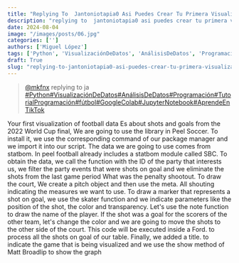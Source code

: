 ```yaml
---
title: "Replying To  Jantoniotapia0 Asi Puedes Crear Tu Primera Visualizacion De"
description: "replying to  jantoniotapia0 asi puedes crear tu primera visualizacion de"
date: 2024-08-04
image: "/images/posts/06.jpg"
categories: ['']
authors: ['Miguel López']
tags: ['Python', 'VisualizaciónDeDatos', 'AnálisisDeDatos', 'Programación', 'TutorialProgramación', 'fútbol', 'GoogleColab', 'JupyterNotebook', 'AprendeEnTikTok']
draft: True
slug: "replying-to-jantoniotapia0-asi-puedes-crear-tu-primera-visualizacion-de"
---
```


<blockquote class="tiktok-embed" cite="{https://www.tiktok.com/@mkfnx/video/7262874399450156294}" data-video-id="7262874399450156294" style="max-width: 605px;min-width: 325px;" > <section> <a target="_blank" title="@mkfnx" href="https://www.tiktok.com/@mkfnx?refer=embed">@mkfnx</a> replying to  ja </section> <a title="Python" target="_blank" href="https://www.tiktok.com/tag/Python?refer=embed">#Python</a><a title="VisualizaciónDeDatos" target="_blank" href="https://www.tiktok.com/tag/VisualizaciónDeDatos?refer=embed">#VisualizaciónDeDatos</a><a title="AnálisisDeDatos" target="_blank" href="https://www.tiktok.com/tag/AnálisisDeDatos?refer=embed">#AnálisisDeDatos</a><a title="Programación" target="_blank" href="https://www.tiktok.com/tag/Programación?refer=embed">#Programación</a><a title="TutorialProgramación" target="_blank" href="https://www.tiktok.com/tag/TutorialProgramación?refer=embed">#TutorialProgramación</a><a title="fútbol" target="_blank" href="https://www.tiktok.com/tag/fútbol?refer=embed">#fútbol</a><a title="GoogleColab" target="_blank" href="https://www.tiktok.com/tag/GoogleColab?refer=embed">#GoogleColab</a><a title="JupyterNotebook" target="_blank" href="https://www.tiktok.com/tag/JupyterNotebook?refer=embed">#JupyterNotebook</a><a title="AprendeEnTikTok" target="_blank" href="https://www.tiktok.com/tag/AprendeEnTikTok?refer=embed">#AprendeEnTikTok</a> </blockquote> <script async src="https://www.tiktok.com/embed.js"></script>

Your first visualization of football data Es about shots and goals from the 2022 World Cup final, We are going to use the library in Peel Soccer. To install it, we use the corresponding command of our package manager and we import it into our script. The data we are going to use comes from statbom. In peel football already includes a statbom module called SBC. To obtain the data, we call the function with the ID of the party that interests us, we filter the party events that were shots on goal and we eliminate the shots from the last game period What was the penalty shootout. To draw the court, We create a pitch object and then use the meta. All shouting indicating the measures we want to use. To draw a marker that represents a shot on goal, we use the skater function and we indicate parameters like the position of the shot, the color and transparency. Let's use the note function to draw the name of the player. If the shot was a goal for the scorers of the other team, let's change the color and we are going to move the shots to the other side of the court. This code will be executed inside a Ford. to process all the shots on goal of our table. Finally,  we added a title. to indicate the game that is being visualized and we use the show method of Matt Broadlip to show the graph 